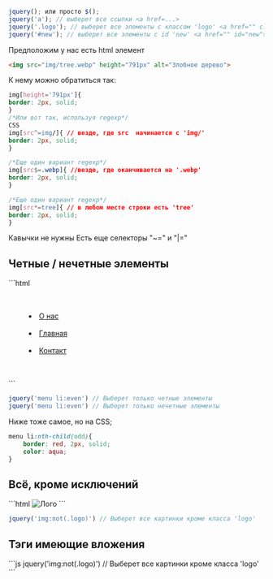 ```js
jquery(); или просто $();
jquery('a'); // выберет все ссылки <a href=...>
jquery('.logo'); // выберет все элементы с классом 'logo' <a href="" class="logo">
jquery('#new'); // выберет все элементы с id 'new' <a href="" id="new">
```

Предположим у нас есть html элемент
```html
<img src="img/tree.webp" height="791px" alt="Злобное дерево">
```

 К нему можно обратиться так:

```CSS
img[height='791px']{
border: 2px, solid;
}
/*Или вот так, используя regexp*/
CSS
img[src^=img/]{ // везде, где src  начинается с 'img/'
border: 2px, solid;
}

/*Еще один вариант regexp*/
img[src$=.webp]{ //везде, где оканчивается на '.webp'
border: 2px, solid;
}

/*Еще один вариант regexp*/
img[src*=tree]{ // в любом месте строки есть 'tree'
border: 2px, solid;
}
```

Кавычки не нужны
Есть еще селекторы "~=" и "|="

<h2> Четные / нечетные элементы</h2>
```html
    <nav>
        <menu>
        <li><a href="#about">О нас</a></li>
        <li><a href="#main">Главная</a></li>    
        <li><a href="#contact">Контакт</a></li>    
        </menu>
    </nav>
```

```js
jquery('menu li:even') // Выберет только четные элементы
jquery('menu li:even') // Выберет только нечетные элементы
```
Ниже тоже самое, но на CSS;
```css
menu li:nth-child(odd){
    border: red, 2px, solid;
    color: aqua;
}
```
<h2> Всё, кроме исключений</h2>
```html
<img src="img/logo.webp" alt="Лого" class="logo">
```

```js
jquery('img:not(.logo)') // Выберет все картинки кроме класса 'logo'
```
<h2> Тэги имеющие вложения</h2>
```js
jquery('img:not(.logo)') // Выберет все картинки кроме класса 'logo'
```

